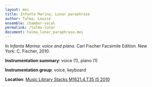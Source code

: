 ```yaml
---
layout: mei
title: Infanta Marina, Lunar paraphrase
author: Talma, Louise
ensemble: chamber-vocal
permalink: /talma-lunar
document: talma_lunar_paraphrase.mei
---
```


In *Infanta Marina: voice and piano.* Carl Fischer Facsimile Edition. New York: C. Fischer, 2010.

**Instrumentation summary**: voice (1), piano (1)

**Instrumentation group**: voice, keyboard

**Location**: <a href="https://tufts-primo.hosted.exlibrisgroup.com/permalink/f/bnf7qa/01TUN_ALMA21100441780003851">Music Library Stacks M1621.4.T35 I5 2010</a>
